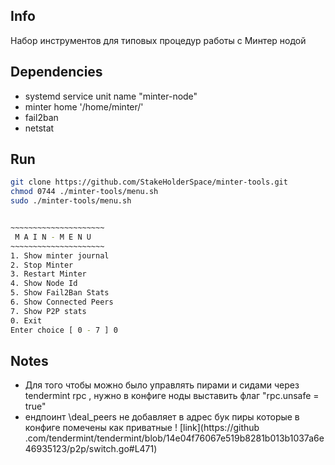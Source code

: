 Info
------------------
Набор инструментов для типовых процедур работы с Минтер нодой

Dependencies
------------------
* systemd service unit name "minter-node"
* minter home '/home/minter/' 
* fail2ban
* netstat

Run
------------------
```bash
git clone https://github.com/StakeHolderSpace/minter-tools.git
chmod 0744 ./minter-tools/menu.sh
sudo ./minter-tools/menu.sh


~~~~~~~~~~~~~~~~~~~~~
 M A I N - M E N U
~~~~~~~~~~~~~~~~~~~~~
1. Show minter journal
2. Stop Minter
3. Restart Minter
4. Show Node Id
5. Show Fail2Ban Stats
6. Show Connected Peers
7. Show P2P stats
0. Exit
Enter choice [ 0 - 7 ] 0

```

Notes
--------------

* Для того чтобы можно было управлять пирами и сидами через tendermint rpc , нужно в конфиге ноды выставить флаг "rpc.unsafe = true"
* ендпоинт \deal_peers не добавляет в адрес бук пиры которые в конфиге помечены как приватные ! [link](https://github
.com/tendermint/tendermint/blob/14e04f76067e519b8281b013b1037a6e46935123/p2p/switch.go#L471)
